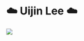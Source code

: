 # ☁️ Uijin Lee ☁️

<img src="https://capsule-render.vercel.app/api?type=soft&height=290&color=gradient&text=Welecome%20to%20my%20Github&reversal=false&section=header&textBg=false&fontAlign=50&animation=fadeIn&fontAlignY=50" />
